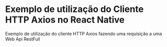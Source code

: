 # Exemplo de utilização do Cliente HTTP Axios no React Native

Exemplo de utilização do cliente HTTP Axios fazendo uma requisição a uma Web Api RestFull
